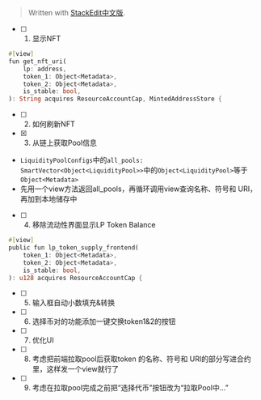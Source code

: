 


> Written with [StackEdit中文版](https://stackedit.cn/).

- [ ] 1. 显示NFT
```rust
#[view]  
fun get_nft_uri(  
    lp: address,  
    token_1: Object<Metadata>,  
    token_2: Object<Metadata>,  
    is_stable: bool,  
): String acquires ResourceAccountCap, MintedAddressStore {
```
- [ ] 2. 如何刷新NFT
- [x] 3. 从链上获取Pool信息
- `LiquidityPoolConfigs`中的`all_pools: SmartVector<Object<LiquidityPool>>`中的`Object<LiquidityPool>`等于`Object<Metadata>`
- 先用一个view方法返回all_pools，再循环调用view查询名称、符号和 URI，再加到本地储存中

- [ ] 4. 移除流动性界面显示LP Token Balance
```rust
#[view]  
public fun lp_token_supply_frontend(  
    token_1: Object<Metadata>,  
    token_2: Object<Metadata>,  
    is_stable: bool,  
): u128 acquires ResourceAccountCap {
```
- [ ] 5. 输入框自动小数填充&转换
- [ ] 6. 选择币对的功能添加一键交换token1&2的按钮
- [ ] 7. 优化UI
- [ ] 8. 考虑把前端拉取pool后获取token 的名称、符号和 URI的部分写进合约里，这样发一个view就行了
- [ ] 9. 考虑在拉取pool完成之前把“选择代币”按钮改为“拉取Pool中...”

<!--stackedit_data:
eyJoaXN0b3J5IjpbMTc1ODc3MjAxMywzNTc1MzIzMDksMTYwMD
EzNDUxNywyMDY2MTkxMTgwXX0=
-->